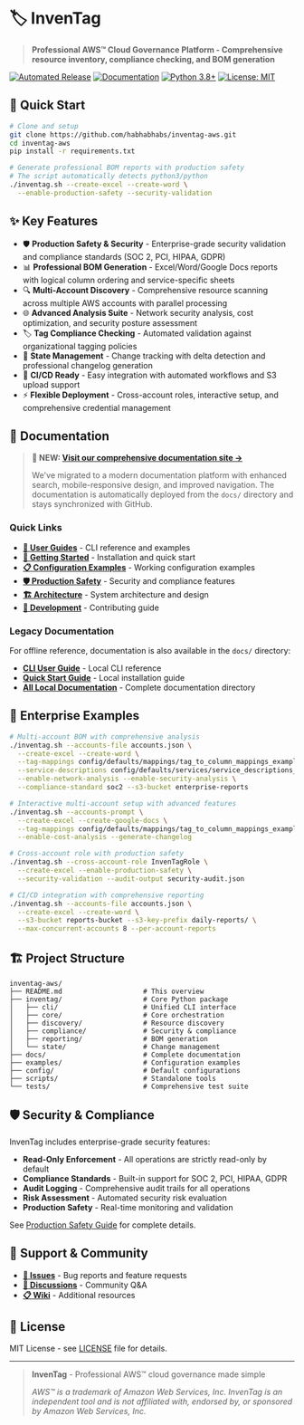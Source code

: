# 🏷️ InvenTag

> **Professional AWS™ Cloud Governance Platform - Comprehensive resource inventory, compliance checking, and BOM generation**

[![Automated Release](https://github.com/habhabhabs/inventag-aws/workflows/Automated%20Release/badge.svg)](https://github.com/habhabhabs/inventag-aws/actions)
[![Documentation](https://github.com/habhabhabs/inventag-aws/workflows/Documentation%20Deployment/badge.svg)](https://habhabhabs.github.io/inventag-aws/)
[![Python 3.8+](https://img.shields.io/badge/python-3.8+-blue.svg)](https://www.python.org/downloads/)
[![License: MIT](https://img.shields.io/badge/License-MIT-yellow.svg)](https://opensource.org/licenses/MIT)

## 🚀 Quick Start

```bash
# Clone and setup
git clone https://github.com/habhabhabs/inventag-aws.git
cd inventag-aws
pip install -r requirements.txt

# Generate professional BOM reports with production safety
# The script automatically detects python3/python
./inventag.sh --create-excel --create-word \
  --enable-production-safety --security-validation
```

## ✨ Key Features

- 🛡️ **Production Safety & Security** - Enterprise-grade security validation and compliance standards (SOC 2, PCI, HIPAA, GDPR)
- 📊 **Professional BOM Generation** - Excel/Word/Google Docs reports with logical column ordering and service-specific sheets
- 🔍 **Multi-Account Discovery** - Comprehensive resource scanning across multiple AWS accounts with parallel processing
- 🌐 **Advanced Analysis Suite** - Network security analysis, cost optimization, and security posture assessment
- 🏷️ **Tag Compliance Checking** - Automated validation against organizational tagging policies
- 🔄 **State Management** - Change tracking with delta detection and professional changelog generation
- 🚀 **CI/CD Ready** - Easy integration with automated workflows and S3 upload support
- ⚡ **Flexible Deployment** - Cross-account roles, interactive setup, and comprehensive credential management

## 📖 Documentation

> **🌟 NEW: [Visit our comprehensive documentation site →](https://habhabhabs.github.io/inventag-aws/)**
>
> We've migrated to a modern documentation platform with enhanced search, mobile-responsive design, and improved navigation. The documentation is automatically deployed from the `docs/` directory and stays synchronized with GitHub.

### Quick Links

- **[📖 User Guides](https://habhabhabs.github.io/inventag-aws/user-guides/cli-user-guide)** - CLI reference and examples
- **[🚀 Getting Started](https://habhabhabs.github.io/inventag-aws/getting-started/quick-start)** - Installation and quick start
- **[📋 Configuration Examples](https://habhabhabs.github.io/inventag-aws/user-guides/configuration-examples)** - Working configuration examples
- **[🛡️ Production Safety](https://habhabhabs.github.io/inventag-aws/user-guides/production-safety)** - Security and compliance features
- **[🏗️ Architecture](https://habhabhabs.github.io/inventag-aws/architecture/core-module-integration)** - System architecture and design
- **[🔧 Development](https://habhabhabs.github.io/inventag-aws/development/CONTRIBUTING)** - Contributing guide

### Legacy Documentation

For offline reference, documentation is also available in the `docs/` directory:

- **[CLI User Guide](docs/user-guides/cli-user-guide.md)** - Local CLI reference
- **[Quick Start Guide](docs/getting-started/quick-start.md)** - Local installation guide
- **[All Local Documentation](docs/)** - Complete documentation directory

## 💼 Enterprise Examples

```bash
# Multi-account BOM with comprehensive analysis
./inventag.sh --accounts-file accounts.json \
  --create-excel --create-word \
  --tag-mappings config/defaults/mappings/tag_to_column_mappings_example.yaml \
  --service-descriptions config/defaults/services/service_descriptions_example.yaml \
  --enable-network-analysis --enable-security-analysis \
  --compliance-standard soc2 --s3-bucket enterprise-reports

# Interactive multi-account setup with advanced features
./inventag.sh --accounts-prompt \
  --create-excel --create-google-docs \
  --tag-mappings config/defaults/mappings/tag_to_column_mappings_example.yaml \
  --enable-cost-analysis --generate-changelog

# Cross-account role with production safety
./inventag.sh --cross-account-role InvenTagRole \
  --create-excel --enable-production-safety \
  --security-validation --audit-output security-audit.json

# CI/CD integration with comprehensive reporting
./inventag.sh --accounts-file accounts.json \
  --create-excel --create-word \
  --s3-bucket reports-bucket --s3-key-prefix daily-reports/ \
  --max-concurrent-accounts 8 --per-account-reports
```

## 🏗️ Project Structure

```text
inventag-aws/
├── README.md                    # This overview
├── inventag/                    # Core Python package
│   ├── cli/                     # Unified CLI interface
│   ├── core/                    # Core orchestration
│   ├── discovery/               # Resource discovery
│   ├── compliance/              # Security & compliance
│   ├── reporting/               # BOM generation
│   └── state/                   # Change management
├── docs/                        # Complete documentation
├── examples/                    # Configuration examples
├── config/                      # Default configurations
├── scripts/                     # Standalone tools
└── tests/                       # Comprehensive test suite
```

## 🛡️ Security & Compliance

InvenTag includes enterprise-grade security features:

- **Read-Only Enforcement** - All operations are strictly read-only by default
- **Compliance Standards** - Built-in support for SOC 2, PCI, HIPAA, GDPR
- **Audit Logging** - Comprehensive audit trails for all operations
- **Risk Assessment** - Automated security risk evaluation
- **Production Safety** - Real-time monitoring and validation

See [Production Safety Guide](https://habhabhabs.github.io/inventag-aws/user-guides/production-safety) for complete details.

## 🔗 Support & Community

- **[🐛 Issues](https://github.com/habhabhabs/inventag-aws/issues)** - Bug reports and feature requests
- **[💬 Discussions](https://github.com/habhabhabs/inventag-aws/discussions)** - Community Q&A
- **[📋 Wiki](https://github.com/habhabhabs/inventag-aws/wiki)** - Additional resources

## 📄 License

MIT License - see [LICENSE](LICENSE) file for details.

---

> **InvenTag** - Professional AWS™ cloud governance made simple
>
> *AWS™ is a trademark of Amazon Web Services, Inc. InvenTag is an independent tool and is not affiliated with, endorsed by, or sponsored by Amazon Web Services, Inc.*